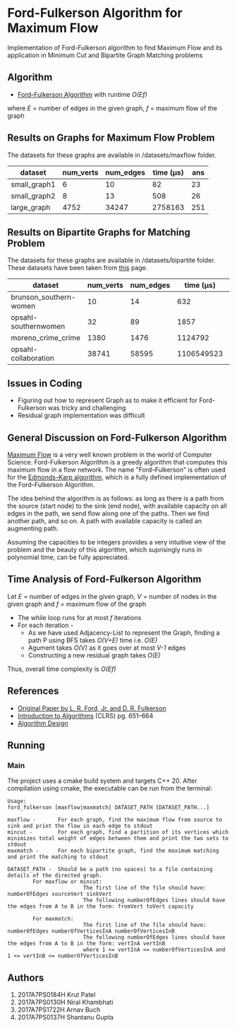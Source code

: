 # Ford-Fulkerson Algorithm for Maximum Flow
Implementation of Ford-Fulkerson algorithm to find Maximum Flow and its application in Minimum Cut and Bipartite Graph Matching problems

## Algorithm 
* [Ford–Fulkerson Algorithm](https://en.wikipedia.org/wiki/Ford%E2%80%93Fulkerson_algorithm) with runtime *O(Ef)*

where *E* = number of edges in the given graph, *f* = maximum flow of the graph

## Results on Graphs for Maximum Flow Problem
The datasets for these graphs are available in /datasets/maxflow folder.

dataset|num_verts|num_edges|time (μs)|ans
-|-|-|-|-
small_graph1|6|10|82|23
small_graph2|8|13|508|26
large_graph|4752|34247|2758163|251

## Results on Bipartite Graphs for Matching Problem
The datasets for these graphs are available in /datasets/bipartite folder.
These datasets have been taken from [this](http://konect.uni-koblenz.de/networks/) page.

dataset|num_verts|num_edges|time (μs)|ans
-|-|-|-|-
brunson_southern-women|10|14|632|5
opsahl-southernwomen|32|89|1857|14
moreno_crime_crime|1380|1476|1124792|451
opsahl-collaboration|38741|58595|1106549523|12652

## Issues in Coding
* Figuring out how to represent Graph as to make it efficient for Ford-Fulkerson was tricky and challenging
* Residual graph implementation was difficult

## General Discussion on Ford-Fulkerson Algorithm
[Maximum Flow](https://en.wikipedia.org/wiki/Maximum_flow_problem) is a very well known problem in the world of Computer Science. Ford-Fulkerson Algorithm is a greedy algorithm that computes this maximum flow in a flow network. The name "Ford–Fulkerson" is often used for the [Edmonds–Karp algorithm](https://en.wikipedia.org/wiki/Edmonds%E2%80%93Karp_algorithm), which is a fully defined implementation of the Ford–Fulkerson Algorithm. 

The idea behind the algorithm is as follows: as long as there is a path from the source (start node) to the sink (end node), with available capacity on all edges in the path, we send flow along one of the paths. Then we find another path, and so on. A path with available capacity is called an augmenting path. 

Assuming the capacities to be integers provides a very intuitive view of the problem and the beauty of this algorithm, which suprisingly runs in polynomial time, can be fully appreciated.

## Time Analysis of Ford-Fulkerson Algorithm
Let *E* = number of edges in the given graph, *V* = number of nodes in the given graph and *f* = maximum flow of the graph
* The while loop runs for at most *f* iterations
* For each iteration -
  * As we have used Adjacency-List to represent the Graph, finding a path P using BFS takes *O(V+E)* time i.e. *O(E)* 
  * Agument takes *O(V)* as it goes over at most *V-1* edges
  * Constructing a new residual graph takes *O(E)*
  
Thus, overall time complexity is *O(Ef)*

## References
* [Original Paper by L. R. Ford, Jr. and D. R. Fulkerson](http://www.cs.yale.edu/homes/lans/readings/routing/ford-max_flow-1956.pdf)
* [Introduction to Algorithms](https://en.wikipedia.org/wiki/Introduction_to_Algorithms) (CLRS) pg. 651–664
* [Algorithm Design](https://www.cs.princeton.edu/~wayne/kleinberg-tardos/pdf/07NetworkFlowI.pdf)

## Running
### Main
The project uses a cmake build system and targets C++ 20. After compilation using cmake, the executable can be run from the terminal:
```
Usage:
ford_fulkerson [maxflow|maxmatch] DATASET_PATH [DATASET_PATH...]

maxflow -       For each graph, find the maximum flow from source to sink and print the flow in each edge to stdout
mincut -        For each graph, find a partition of its vertices which minimizes total weight of edges between them and print the two sets to stdout
maxmatch -      For each bipartite graph, find the maximum matching and print the matching to stdout

DATASET_PATH -  Should be a path (no spaces) to a file containing details of the directed graph.
        For maxflow or mincut:
                        The first line of the file should have: numberOfEdges sourceVert sinkVert
                        The following numberOfEdges lines should have the edges from A to B in the form: fromVert toVert capacity

        For maxmatch:
                        The first line of the file should have: numberOfEdges numberOfVerticesInA numberOfVerticesInB
                        The following numberOfEdges lines should have the edges from A to B in the form: vertInA vertInB
                        where 1 <= vertInA <= numberOfVerticesInA and 1 <= vertInB <= numberOfVerticesInB
```

## Authors
1. 2017A7PS0184H Krut Patel
2. 2017A7PS0130H Niral Khambhati
3. 2017A7PS1722H Arnav Buch
4. 2017A7PS0137H Shantanu Gupta